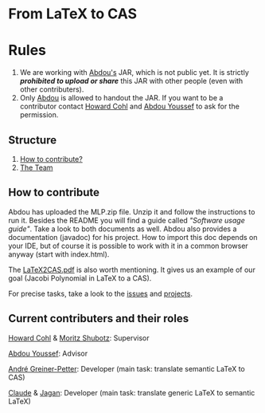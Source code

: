 # From LaTeX to CAS

# Rules
1. We are working with [Abdou's](https://github.com/abdouyoussef) JAR, which is not public yet. It is strictly **_prohibited to upload or share_**  this JAR with other people (even with other contributers). 
2. Only [Abdou](https://github.com/abdouyoussef) is allowed to handout the JAR. If you want to be a contributor contact [Howard Cohl](https://github.com/HowardCohl) and [Abdou Youssef](https://github.com/abdouyoussef) to ask for the permission.

## Structure
1. [How to contribute?](#contribute)
2. [The Team](#contributers)

## How to contribute<a name="contribute"></a>
Abdou has uploaded the MLP.zip file. Unzip it and follow the instructions to run it. Besides the README you will find a guide called _"Software usage guide"_. Take a look to both documents as well. Abdou also provides a documentation (javadoc) for his project. How to import this doc depends on your IDE, but of course it is possible to work with it in a common browser anyway (start with index.html).

The [LaTeX2CAS.pdf](https://github.com/TU-Berlin/latex-grammar/blob/master/LaTeX2CAS.pdf) is also worth mentioning. It gives us an example of our goal (Jacobi Polynomial in LaTeX to a CAS).

For precise tasks, take a look to the [issues](https://github.com/TU-Berlin/latex-grammar/issues) and [projects](https://github.com/TU-Berlin/latex-grammar/projects).

## Current contributers and their roles<a name="contributers"></a>
[Howard Cohl](https://github.com/HowardCohl) & [Moritz Shubotz](https://github.com/physikerwelt): Supervisor

[Abdou Youssef](https://github.com/abdouyoussef): Advisor

[André Greiner-Petter](https://github.com/AndreG-P): Developer (main task: translate semantic LaTeX to CAS)

[Claude](https://github.com/ClaudeZou) & [Jagan](https://github.com/notjagan): Developer (main task: translate generic LaTeX to semantic LaTeX)
